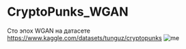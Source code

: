 # CryptoPunks_WGAN
Сто эпох WGAN на датасете https://www.kaggle.com/datasets/tunguz/cryptopunks 
![me](https://github.com/z01xy/CryptoPunks_WGAN/blob/main/панк.gif)
